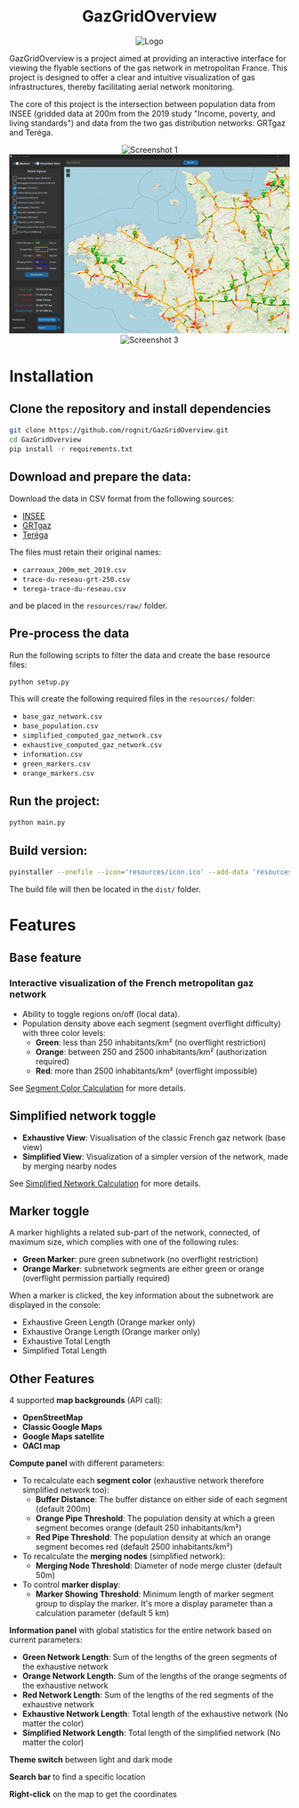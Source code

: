 
<div align="center">
  <h1>GazGridOverview</h1>
  <img src="resources/icon.ico" alt="Logo"/>
</div>

GazGridOverview is a project aimed at providing an interactive interface for viewing the flyable sections of the gas network in metropolitan France. This project is designed to offer a clear and intuitive visualization of gas infrastructures, thereby facilitating aerial network monitoring.

The core of this project is the intersection between population data from INSEE (gridded data at 200m from the 2019 study "Income, poverty, and living standards") and data from the two gas distribution networks: GRTgaz and Teréga.

<div align="center">
    <img src="doc/images/Screenshot_1.png" alt="Screenshot 1" />
    <img src="doc/images/Screenshot_2.png" alt="Screenshot 2" />
    <img src="doc/images/Screenshot_3.png" alt="Screenshot 3" />
</div>

# Installation

## Clone the repository and install dependencies

```bash
git clone https://github.com/rognit/GazGridOverview.git
cd GazGridOverview
pip install -r requirements.txt
```

## Download and prepare the data:

Download the data in CSV format from the following sources:
- [INSEE](https://www.insee.fr/fr/statistiques/7655475?sommaire=7655515)
- [GRTgaz](https://www.data.gouv.fr/fr/datasets/trace-simplifie-du-reseau-grtgaz-precis-a-environ-250-m/)
- [Teréga](https://www.data.gouv.fr/fr/datasets/trace-simplifie-du-reseau-terega-precis-a-environ-250-m/)

The files must retain their original names:
- `carreaux_200m_met_2019.csv`
- `trace-du-reseau-grt-250.csv`
- `terega-trace-du-reseau.csv`

and be placed in the `resources/raw/` folder.

## Pre-process the data

Run the following scripts to filter the data and create the base resource files:

```bash
python setup.py
```
This will create the following required files in the `resources/` folder:
- `base_gaz_network.csv`
- `base_population.csv`
- `simplified_computed_gaz_network.csv`
- `exhaustive_computed_gaz_network.csv`
- `information.csv`
- `green_markers.csv`
- `orange_markers.csv`

## Run the project:

```bash
python main.py
```

## Build version:

```bash
pyinstaller --onefile --icon='resources/icon.ico' --add-data 'resources/icon.ico:resources' --add-data 'resources/base_gaz_network.csv:resources' --add-data 'resources/base_population.csv:resources' --add-data 'resources/simplified_computed_gaz_network.csv:resources' --add-data 'resources/exhaustive_computed_gaz_network.csv:resources' --add-data 'resources/information.csv:resources' --add-data 'resources/green_markers.csv:resources' --add-data 'resources/orange_markers.csv:resources' --name GazGridOverview main.py
```
The build file will then be located in the `dist/` folder.



# Features

## Base feature

### Interactive visualization of the French metropolitan gaz network
- Ability to toggle regions on/off (local data).
- Population density above each segment (segment overflight difficulty) with three color levels:
  - **Green**: less than 250 inhabitants/km² (no overflight restriction)
  - **Orange**: between 250 and 2500 inhabitants/km² (authorization required)
  - **Red**: more than 2500 inhabitants/km² (overflight impossible)

See [Segment Color Calculation](doc/segment_color_calculation.md) for more details.

## Simplified network toggle

- **Exhaustive View**: Visualisation of the classic French gaz network (base view)
- **Simplified View**: Visualization of a simpler version of the network, made by merging nearby nodes

See [Simplified Network Calculation](doc/simplified_network_calculation.md) for more details.

## Marker toggle

A marker highlights a related sub-part of the network, connected, of maximum size, which complies with one of the following rules:
- **Green Marker**: pure green subnetwork (no overflight restriction)
- **Orange Marker**: subnetwork segments are either green or orange (overflight permission partially required)

When a marker is clicked, the key information about the subnetwork are displayed in the console:
- Exhaustive Green Length (Orange marker only)
- Exhaustive Orange Length (Orange marker only)
- Exhaustive Total Length
- Simplified Total Length

## Other Features

4 supported **map backgrounds** (API call):
- **OpenStreetMap**
- **Classic Google Maps**
- **Google Maps satellite**
- **OACI map**

**Compute panel** with different parameters:
- To recalculate each **segment color** (exhaustive network therefore simplified network too):
    - **Buffer Distance**: The buffer distance on either side of each segment (default 200m)
    - **Orange Pipe Threshold**: The population density at which a green segment becomes orange (default 250 inhabitants/km²)
    - **Red Pipe Threshold**: The population density at which an orange segment becomes red (default 2500 inhabitants/km²)
- To recalculate the **merging nodes** (simplified network):
    - **Merging Node Threshold**: Diameter of node merge cluster (default 50m)
- To control **marker display**:
    - **Marker Showing Threshold**: Minimum length of marker segment group to display the marker. It's more a display parameter than a calculation parameter (default 5 km)

**Information panel** with global statistics for the entire network based on current parameters:
- **Green Network Length**: Sum of the lengths of the green segments of the exhaustive network
- **Orange Network Length**: Sum of the lengths of the orange segments of the exhaustive network
- **Red Network Length**: Sum of the lengths of the red segments of the exhaustive network
- **Exhaustive Network Length**: Total length of the exhaustive network (No matter the color)
- **Simplified Network Length**: Total length of the simplified network (No matter the color)

**Theme switch** between light and dark mode

**Search bar** to find a specific location

**Right-click** on the map to get the coordinates
